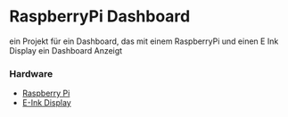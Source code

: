 # RaspberryPi Dashboard
ein Projekt für ein Dashboard, das mit einem RaspberryPi und einen E Ink Display ein Dashboard Anzeigt
### Hardware
- [Raspberry Pi](https://www.amazon.de/s?k=raspberry+pi+4&sprefix=raspber%2Caps%2C82&ref=nb_sb_ss_ts-doa-p_1_7)
- [E-Ink Display](https://www.amazon.de/-/en/Waveshare-Resolution-Electronic-Controller-Compatible/dp/B075R4QY3L/?_encoding=UTF8&pd_rd_w=nqJuc&content-id=amzn1.sym.0b0b934e-1f89-4d8b-9a61-672a3b20f8d0&pf_rd_p=0b0b934e-1f89-4d8b-9a61-672a3b20f8d0&pf_rd_r=353FGRS139Y37PJ35BNX&pd_rd_wg=yfpe1&pd_rd_r=4af3296d-14ce-45c8-9919-8681cbc4fc2d&ref_=pd_gw_ci_mcx_mr_hp_atf_m)
